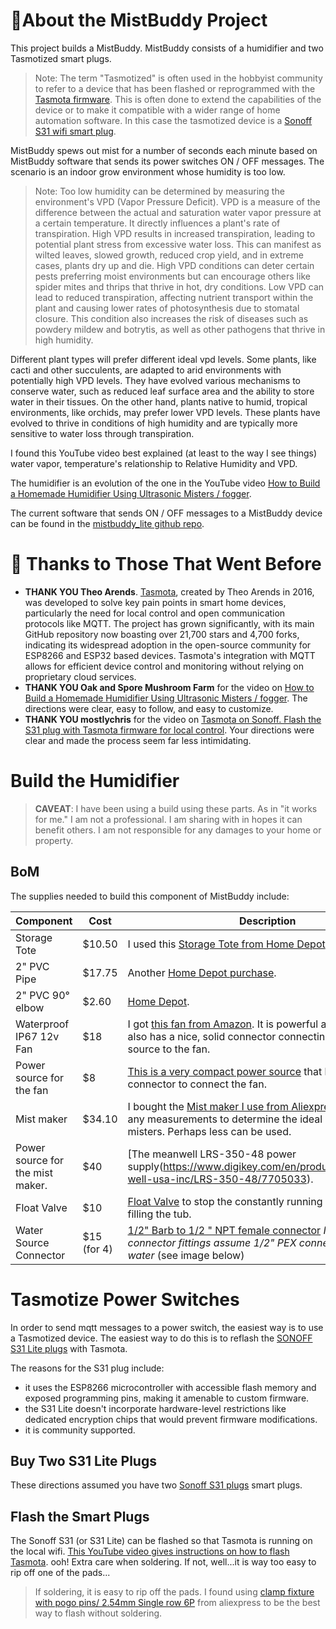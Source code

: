 # 👋About the MistBuddy Project
This project builds a MistBuddy.  MistBuddy consists of a humidifier and two Tasmotized smart plugs. 
>Note: The term "Tasmotized" is often used in the hobbyist community to refer to a device that has been flashed or reprogrammed with the [Tasmota firmware](https://tasmota.github.io/docs/). This is often done to extend the capabilities of the device or to make it compatible with a wider range of home automation software. In this case the tasmotized device is a [Sonoff S31 wifi smart plug](https://amzn.to/4eT2SJJ).

MistBuddy spews out mist for a number of seconds each minute based on MistBuddy software that sends its power switches ON / OFF messages. The scenario is an indoor grow environment whose humidity is too low.
>Note: Too low humidity can be determined by measuring the environment's VPD (Vapor Pressure Deficit).  VPD is a measure of the difference between the actual and saturation water vapor pressure at a certain temperature. It directly influences a plant's rate of transpiration. High VPD results in increased transpiration, leading to potential plant stress from excessive water loss. This can manifest as wilted leaves, slowed growth, reduced crop yield, and in extreme cases, plants dry up and die. High VPD conditions can deter certain pests preferring moist environments but can encourage others like spider mites and thrips that thrive in hot, dry conditions. Low VPD can lead to reduced transpiration, affecting nutrient transport within the plant and causing lower rates of photosynthesis due to stomatal closure. This condition also increases the risk of diseases such as powdery mildew and botrytis, as well as other pathogens that thrive in high humidity.

Different plant types will prefer different ideal vpd levels. Some plants, like cacti and other succulents, are adapted to arid environments with potentially high VPD levels. They have evolved various mechanisms to conserve water, such as reduced leaf surface area and the ability to store water in their tissues. On the other hand, plants native to humid, tropical environments, like orchids, may prefer lower VPD levels. These plants have evolved to thrive in conditions of high humidity and are typically more sensitive to water loss through transpiration.

I found this YouTube video best explained (at least to the way I see things) water vapor, temperature's relationship to Relative Humidity and VPD.

The humidifier is an evolution of the one in the YouTube video [How to Build a Homemade Humidifier Using Ultrasonic Misters / fogger](https://www.youtube.com/watch?v=vmiO6Z_HLCE).

The current software that sends ON / OFF messages to a MistBuddy device can be found in the [mistbuddy_lite github repo](https://github.com/solarslurpi/mistbuddy_lite).

# 🙏 Thanks to Those That Went Before
- **THANK YOU Theo Arends**. [Tasmota](https://tasmota.github.io/docs/), created by Theo Arends in 2016, was developed to solve key pain points in smart home devices, particularly the need for local control and open communication protocols like MQTT. The project has grown significantly, with its main GitHub repository now boasting over 21,700 stars and 4,700 forks, indicating its widespread adoption in the open-source community for ESP8266 and ESP32 based devices. Tasmota's integration with MQTT allows for efficient device control and monitoring without relying on proprietary cloud services.
- **THANK YOU Oak and Spore Mushroom Farm** for the video on [How to Build a Homemade Humidifier Using Ultrasonic Misters / fogger](https://www.youtube.com/watch?v=vmiO6Z_HLCE).  The directions were clear, easy to follow, and easy to customize.
- **THANK YOU mostlychris** for the video on [Tasmota on Sonoff. Flash the S31 plug with Tasmota firmware for local control](https://www.youtube.com/watch?v=9N58uy3ezvA).  Your directions were clear and made the process seem far less intimidating.


# Build the Humidifier
>**CAVEAT**: I have been using a build using these parts.  As in "it works for me."  I am not a professional.  I am sharing with in hopes it can benefit others.  I am not responsible for any damages to your home or property.

## BoM

The supplies needed to build this component of MistBuddy include:

| Component | Cost | Description |
|-----------|------|--------|
| Storage Tote |$10.50 | I used this [Storage Tote from Home Depot](https://www.homedepot.com/p/HDX-14-Gal-Tough-Storage-Tote-in-Black-with-Yellow-Lid-SW111/314468098).
| 2" PVC Pipe | $17.75 | Another [Home Depot purchase](https://www.homedepot.com/p/Charlotte-Pipe-2-in-x-10-ft-PVC-Schedule-40-DWV-Pipe-PVC-07200-0600/100348475).
| 2" PVC 90° elbow| $2.60  | [Home Depot](https://www.homedepot.com/p/Charlotte-Pipe-2-in-PVC-DWV-90-Degree-Hub-x-Hub-Elbow-PVC003001000HD/203393418).
| Waterproof IP67 12v Fan | $18 | I got [this fan from Amazon](https://amzn.to/3WgADKK).  It is powerful and waterproof.  It also has a nice, solid connector connecting the power source to the fan.
| Power source for the fan | $8 | [This is a very compact power source](https://amzn.to/3VT9pKp) that has the right connector to connect the fan.
| Mist maker | $34.10 | I bought the [Mist maker I use from Aliexpress](https://www.aliexpress.com/item/3256803543458943.html?spm=a2g0o.order_list.0.0.57dd1802LzMQr6).  I did not do any measurements to determine the ideal amount of misters.  Perhaps less can be used.
| Power source for the mist maker. | $40 | [The meanwell LRS-350-48 power supply(https://www.digikey.com/en/products/detail/mean-well-usa-inc/LRS-350-48/7705033).
| Float Valve | $10 | [Float Valve](https://amzn.to/43NemIL) to stop the constantly running water line from filling the tub.
| Water Source Connector | $15 (for 4) | [1/2" Barb to 1/2 " NPT female connector](https://amzn.to/3yzxlsG) _Note: The _connector fittings _assume_ 1/2"_ PEX connector to incoming water_ (see image below)

<!-- 2 cols for xtra small, 3 for small, 3 for medium, and 3 for large screens -->

# Tasmotize Power Switches
In order to send mqtt messages to a power switch, the easiest way is to use a Tasmotized device.  The easiest way to do this is to reflash the [SONOFF S31 Lite plugs](https://amzn.to/3xnPWYc) with Tasmota.

The reasons for the S31 plug include:
- it uses the ESP8266 microcontroller with accessible flash memory and exposed programming pins, making it amenable to custom firmware.
- the S31 Lite doesn't incorporate hardware-level restrictions like dedicated encryption chips that would prevent firmware modifications.
- it is community supported.

## Buy Two S31 Lite Plugs
These directions assumed you have two [Sonoff S31 plugs](https://amzn.to/3xnPWYc) smart plugs.
## Flash the Smart Plugs
The Sonoff S31 (or S31 Lite) can be flashed so that Tasmota is running on the local wifi. [This YouTube video gives instructions on how to flash Tasmota](https://www.youtube.com/watch?v=9N58uy3ezvA).
ooh! Extra care when soldering.  If not, well...it is way too easy to rip off one of the pads...
>If soldering, it is easy to rip off the pads.  I found using [clamp fixture with pogo pins/ 2.54mm Single row 6P](https://www.aliexpress.us/item/3256804682713003.html?spm=a2g0o.order_list.order_list_main.15.4b181802cPkXRI&gatewayAdapt=glo2usa) from aliexpress to be the best way to flash without soldering.
